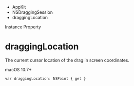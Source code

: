 

- AppKit
- NSDraggingSession
-  draggingLocation 

Instance Property

# draggingLocation

The current cursor location of the drag in screen coordinates.

macOS 10.7+

``` source
var draggingLocation: NSPoint { get }
```

